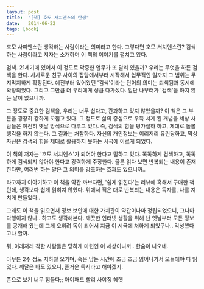 ```yaml
---
layout: post
title:  "[책] 호모 서치엔스의 탄생"
date:   2014-06-22
tags: [book]
---
```


호모 사피엔스란 생각하는 사람이라는 의미라고 한다. 그렇다면 호모 서치엔스란? 검색하는 사람이라고 저자는 소개하며 이 책의 이야기를 펼치고 있다. 

  검색. 21세기에 있어서 이 정도로 막중한 업무가 또 달리 있을까? 우리는 무엇을 하든 검색을 한다. 사사로운 친구 사이의 잡담에서부터 시작해서 업무적인 일까지 그 범위는 무지막지하게 확장된다. 예전부터 있어왔던 '검색'이라는 단어의 의미는 퇴색됨과 동시에 확장되었다. 그리고 그만큼 더 우리에게 성큼 다가섰다. 일단 나부터가 '검색'을 하지 않는 날이 없으니까. 

  그 정도로 중요한 검색을, 우리는 너무 쉽다고, 간과하고 있지 않았을까? 이 책은 그 부분을 굉장히 강하게 꼬집고 있다. 그 정도로 삶의 중심으로 우뚝 서게 된 개념을 세상 사람들은 여전히 옛날 방식으로 다루고 있다. 즉, 검색의 힘을 평가절하 하고, 제대로 돌볼 생각을 하지 않는다. 그 결과는 처참하다. 자신의 개인정보는 이리저리 유린당하고, 막상 자신은 검색의 힘을 제대로 활용하지 못하는 시국에 이르게 되었다. 

  이 책의 저자는 '호모 서치엔스'가 되어야 한다고 말하고 있다. 똑똑하게 검색하고, 똑똑하게 검색되지 않아야 한다고 강력하게 주장한다. 물론 읽다 보면 반복되는 내용이 존재한다만, 여러번 하는 말은 그 의미를 강조하는 효과도 있으니까.. 

  라고까지 이야기하고 이 책을 약간 까보자면, '쉽게 읽힌다'는 리뷰에 혹해서 구매한 책인데, 생각보다 쉽게 읽히지 않았다. 위에서 적은 대로 반복되는 내용은 독자를, 나를 지치게 만들었다.. 

  그래도 이 책을 읽으면서 정보 보안에 대한 가치관이 약간이나마 정립되었으니, 그나마 다행이지 않나.. 하고도 생각해본다. 깨끗한 인터넷 생활을 위해 난 옛날부터 모든 정보를 공개해 왔는데 그게 오히려 독이 되어서 지금 이 시국에 처하게 되었구나.. 각성했다고나 할까. 

  뭐, 이래저래 착한 사람들은 당하게 마련인 이 세상이니까.. 한숨이 나오네. 

  아무튼 2주 정도 지하철 오가며, 혹은 남는 시간에 조금 조금 읽어나가서 오늘에야 다 읽었다. 깨달은 바도 있으니, 즐거운 독서라고 해야겠지. 

  폰으로 보기 너무 힘들다;; 아이패드 빨리 사야징 헤헷